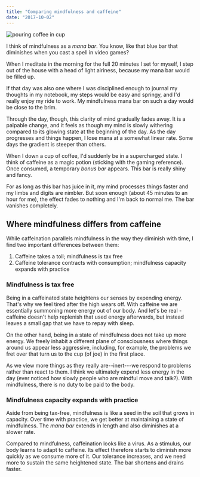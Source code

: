 ```yaml
---
title: "Comparing mindfulness and caffeine"
date: "2017-10-02"
---
```


![pouring coffee in cup](images/pouring-coffee-in-cup.jpg)

I think of mindfulness as a _mana bar_. You know, like that blue bar that diminishes when you cast a spell in video games?

When I meditate in the morning for the full 20 minutes I set for myself, I step out of the house with a head of light airiness, because my mana bar would be filled up.

If that day was also one where I was disciplined enough to journal my thoughts in my notebook, my steps would be easy and springy, and I'd really enjoy my ride to work. My mindfulness mana bar on such a day would be close to the brim.

Through the day, though, this clarity of mind gradually fades away. It is a palpable change, and it feels as though my mind is slowly withering compared to its glowing state at the beginning of the day. As the day progresses and things happen, I lose mana at a somewhat linear rate. Some days the gradient is steeper than others.

When I down a cup of coffee, I'd suddenly be in a supercharged state. I think of caffeine as a magic potion (sticking with the gaming reference). Once consumed, a temporary _bonus bar_ appears. This bar is really shiny and fancy.

For as long as this bar has juice in it, my mind processes things faster and my limbs and digits are nimbler. But soon enough (about 45 minutes to an hour for me), the effect fades to nothing and I'm back to normal me. The bar vanishes completely.

## Where mindfulness differs from caffeine

While caffeination parallels mindfulness in the way they diminish with time, I find two important differences between them:

1. Caffeine takes a toll; mindfulness is tax free
2. Caffeine tolerance contracts with consumption; mindfulness capacity expands with practice

### Mindfulness is tax free

Being in a caffeinated state heightens our senses by expending energy. That's why we feel tired after the high wears off. With caffeine we are essentially summoning more energy out of our body. And let's be real - caffeine doesn't help replenish that used energy afterwards, but instead leaves a small gap that we have to repay with sleep.

On the other hand, being in a state of mindfulness does not take up more energy. We freely inhabit a different plane of consciousness where things around us appear less aggressive, including, for example, the problems we fret over that turn us to the cup (of joe) in the first place.

As we view more things as they really are--inert---we respond to problems rather than react to them. I think we ultimately expend less energy in the day (ever noticed how slowly people who are mindful move and talk?). With mindfulness, there is no duty to be paid to the body.

### Mindfulness capacity expands with practice

Aside from being tax-free, mindfulness is like a seed in the soil that grows in capacity. Over time with practice, we get better at maintaining a state of mindfulness. The _mana bar_ extends in length and also diminishes at a slower rate.

Compared to mindfulness, caffeination looks like a virus. As a stimulus, our body learns to adapt to caffeine. Its effect therefore starts to diminish more quickly as we consume more of it. Our tolerance increases, and we need more to sustain the same heightened state. The bar shortens and drains faster.
